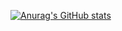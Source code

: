 [![Anurag's GitHub stats](https://github-readme-stats.vercel.app/api?username=mmlvgx)](https://github.com/anuraghazra/github-readme-stats)
